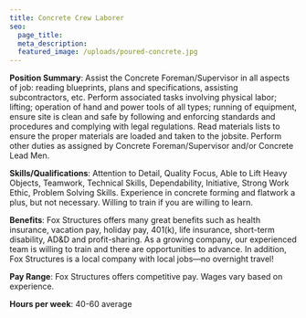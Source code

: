 ```yaml
---
title: Concrete Crew Laborer
seo:
  page_title:
  meta_description:
  featured_image: /uploads/poured-concrete.jpg
---
```


**Position Summary**: Assist the Concrete Foreman/Supervisor in all aspects of job: reading blueprints, plans and specifications, assisting subcontractors, etc. Perform associated tasks involving physical labor; lifting; operation of hand and power tools of all types; running of equipment, ensure site is clean and safe by following and enforcing standards and procedures and complying with legal regulations. Read materials lists to ensure the proper materials are loaded and taken to the jobsite. Perform other duties as assigned by Concrete Foreman/Supervisor and/or Concrete Lead Men.

**Skills/Qualifications**: Attention to Detail, Quality Focus, Able to Lift Heavy Objects, Teamwork, Technical Skills, Dependability, Initiative, Strong Work Ethic, Problem Solving Skills. Experience in concrete forming and flatwork a plus, but not necessary. Willing to train if you are willing to learn.

**Benefits**: Fox Structures offers many great benefits such as health insurance, vacation pay, holiday pay, 401(k), life insurance, short-term disability, AD&D and profit-sharing. As a growing company, our experienced team is willing to train and there are opportunities to advance. In addition, Fox Structures is a local company with local jobs—no overnight travel!

**Pay Range**: Fox Structures offers competitive pay. Wages vary based on experience.

**Hours per week**: 40-60 average
